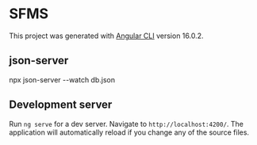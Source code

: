 # SFMS

This project was generated with [Angular CLI](https://github.com/angular/angular-cli) version 16.0.2.

## json-server 

npx json-server --watch db.json

## Development server

Run `ng serve` for a dev server. Navigate to `http://localhost:4200/`. The application will automatically reload if you change any of the source files.

